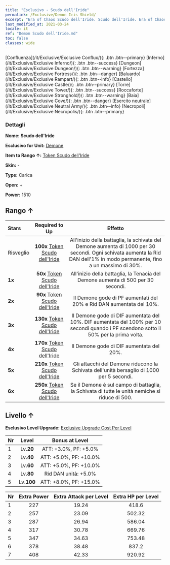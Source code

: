 ```yaml
---
title: "Esclusivo - Scudo dell'Iride"
permalink: /Exclusive/Demon Iris Shield/
excerpt: "Era of Chaos Scudo dell'Iride. Scudo dell'Iride. Era of Chaos Esclusivo Scudo dell'Iride. Demone Esclusivo."
last_modified_at: 2021-03-24
locale: it
ref: "Demon Scudo dell'Iride.md"
toc: false
classes: wide
---
```

 [Confluenza](/it/Exclusive/Exclusive Conflux/){: .btn .btn--primary} [Inferno](/it/Exclusive/Exclusive Inferno/){: .btn .btn--success} [Dungeon](/it/Exclusive/Exclusive Dungeon/){: .btn .btn--warning} [Fortezza](/it/Exclusive/Exclusive Fortress/){: .btn .btn--danger} [Baluardo](/it/Exclusive/Exclusive Rampart/){: .btn .btn--info} [Castello](/it/Exclusive/Exclusive Castle/){: .btn .btn--primary} [Torre](/it/Exclusive/Exclusive Tower/){: .btn .btn--success} [Roccaforte](/it/Exclusive/Exclusive Stronghold/){: .btn .btn--warning} [Baia](/it/Exclusive/Exclusive Cove/){: .btn .btn--danger} [Esercito neutrale](/it/Exclusive/Exclusive Neutral Army/){: .btn .btn--info} [Necropoli](/it/Exclusive/Exclusive Necropolis/){: .btn .btn--primary} 

### Dettagli
 **Nome: Scudo dell'Iride** 

 **Esclusivo for Unit:** [Demone](/it/units/Demon/) 

 **Item to Rango ↑:** [Token Scudo dell'Iride](/it/Items/con_913/)

 **Skin:** -

 **Type:** Carica

 **Open:** +

 **Power:** 1510

## Rango ↑

  |     Stars    |  Required to Up | Effetto |
  |:-------------|:---------------:|:---------------:|
  |  Risveglio  | **100x** [Token Scudo dell'Iride](/it/Items/con_913/) | All'inizio della battaglia, la schivata del Demone aumenta di 1000 per 30 secondi. Ogni schivata aumenta la Rid DAN dell'1% in modo permanente, fino a un massimo di 30%. |
  | **1x** <i class="fas fa-star"/> | **50x** [Token Scudo dell'Iride](/it/Items/con_913/) | All'inizio della battaglia, la Tenacia del Demone aumenta di 500 per 30 secondi. |
  | **2x** <i class="fas fa-star"/> | **90x** [Token Scudo dell'Iride](/it/Items/con_913/) | Il Demone gode di PF aumentati del 20% e Rid DAN aumentata del 10%. |
  | **3x** <i class="fas fa-star"/> | **130x** [Token Scudo dell'Iride](/it/Items/con_913/) | Il Demone gode di DIF aumentata del 10%. DIF aumentata del 100% per 10 secondi quando i PF scendono sotto il 50% per la prima volta. |
  | **4x** <i class="fas fa-star"/> | **170x** [Token Scudo dell'Iride](/it/Items/con_913/) | Il Demone gode di DIF aumentata del 20%. |
  | **5x** <i class="fas fa-star"/> | **210x** [Token Scudo dell'Iride](/it/Items/con_913/) | Gli attacchi del Demone riducono la Schivata dell'unità bersaglio di 1000 per 5 secondi. |
  | **6x** <i class="fas fa-star"/> | **250x** [Token Scudo dell'Iride](/it/Items/con_913/) | Se il Demone è sul campo di battaglia, la Schivata di tutte le unità nemiche si riduce di 500. |


## Livello ↑
 **Esclusivo Level Upgrade:** [Exclusive Upgrade Cost Per Level](/Exclusive/ExclusiveUpgradeCostPerLevel/)

  |  Nr  |   Level  | Bonus at Level |
  |:-----|:--------:|:--------------:|
  | 1 | Lv.**20** | ATT: +3.0%, PF: +5.0% |
  | 2 | Lv.**40** | ATT: +5.0%, PF: +10.0% |
  | 3 | Lv.**60** | ATT: +5.0%, PF: +10.0% |
  | 4 | Lv.**80** | Rid DAN unità: +5.0% |
  | 5 | Lv.**100** | ATT: +8.0%, PF: +15.0% |


  |  Nr  |  Extra Power | Extra Attack per Level | Extra HP per Level |
  |:-----|:--------:|:--------:|:--------:|
  | 1 | 227 | 19.24 | 418.6 |
  | 2 | 257 | 23.09 | 502.32 |
  | 3 | 287 | 26.94 | 586.04 |
  | 4 | 317 | 30.78 | 669.76 |
  | 5 | 347 | 34.63 | 753.48 |
  | 6 | 378 | 38.48 | 837.2 |
  | 7 | 408 | 42.33 | 920.92 |


